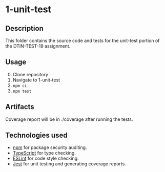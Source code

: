 # 1-unit-test

## Description
This folder contains the source code and tests for the unit-test portion of the DTIN-TEST-19
 assignment.

## Usage
0. Clone repository
0. Navigate to 1-unit-test
0. `npm ci`
0. `npm test`

## Artifacts
Coverage report will be in ./coverage after running the tests.

## Technologies used
- [npm](https://www.npmjs.com/) for package security auditing.
- [TypeScript](https://www.typescriptlang.org/) for type checking.
- [ESLint](https://eslint.org/) for code style checking.
- [Jest](https://jestjs.io/) for unit testing and generating coverage reports.
